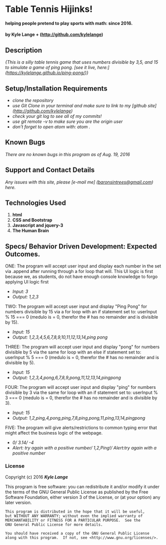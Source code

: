 # Table Tennis Hijinks!

#### helping people pretend to play sports with math: since 2016.

#### by Kyle Lange + (http://github.com/kylelange)

## Description

_{This is a silly table tennis game that uses numbers divisible by 3,5, and 15 to simulate a game of ping pong. [see it live, here:] (https://kylelange.github.io/ping-pong/)}_

## Setup/Installation Requirements

* _clone the repository_
* _use Git Clone in your terminal and make sure to link to my [github site] (http://github.com/kylelange)_
* _check your git log to see all of my commits!_
* _use git remote -v to make sure you are the origin user_
* _don't forget to open atom with: atom ._


## Known Bugs

_There are no known bugs in this program as of Aug. 19, 2016_

## Support and Contact Details

_Any issues with this site, please [e-mail me] (baronsintrees@gmail.com) here._

## Technologies Used

1. **html**
2. **CSS and Bootstrap**
3. **Javascript and jquery-3**
4. **The Human Brain**

## Specs/ Behavior Driven Development: Expected Outcomes.

ONE: The program will accept user input and display each number in the set via .append after running through a for loop that will.  This UI logic is first because we, as students, do not have enough console knowledge to forgo applying UI logic first
  * _Input: 3_
  * _Output: 1,2,3_

TWO: The program will accept user input and display "Ping Pong" for numbers divisible by 15 via a for loop with an if statement set to: userInput % 15 === 0 (medulo is = 0, therefor the # has no remainder and is divisible by 15).
  * _Input: 15_
  * _Output: 1,2,3,4,5,6,7,8,9,10,11,12,13,14,ping pong_

THREE: The program will accept user input and display "pong" for numbers divisible by 5 via the same for loop with an else if statement set to: userInput % 5 === 0 (medulo is = 0, therefor the # has no remainder and is divisible by 5).
  * _Input: 15_
  * _Output: 1,2,3,4,pong,6,7,8,9,pong,11,12,13,14,pingpong_

FOUR: The program will accept user input and display "ping" for numbers divisible by 3 via the same for loop with an if statement set to: userInput % 3 === 0 (medulo is = 0, therefor the # has no remainder and is divisible by 3).
  * _Input: 15_
  * _Output: 1,2,ping,4,pong,ping,7,8,ping,pong,11,ping,13,14,pingpong_

FIVE:  The program will give alerts/restrictions to common typing error that might affect the business logic of the webpage.
  * _0/ 3.14/ -4_
  * _Alert: try again with a positive number/ 1,2,Ping!/ Alert:try again with a positive number_

### License


Copyright (c) 2016 **_Kyle Lange_**

This program is free software: you can redistribute it and/or modify
    it under the terms of the GNU General Public License as published by
    the Free Software Foundation, either version 3 of the License, or
    (at your option) any later version.

    This program is distributed in the hope that it will be useful,
    but WITHOUT ANY WARRANTY; without even the implied warranty of
    MERCHANTABILITY or FITNESS FOR A PARTICULAR PURPOSE.  See the
    GNU General Public License for more details.

    You should have received a copy of the GNU General Public License
    along with this program.  If not, see <http://www.gnu.org/licenses/>.
